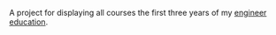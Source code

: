 A project for displaying all courses the first three years of my <a href="https://www.liu.se/utbildning/program/datateknik?l=sv">engineer education</a>.
